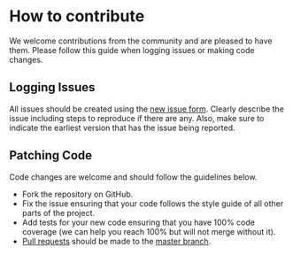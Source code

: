 # How to contribute
We welcome contributions from the community and are pleased to have them.  Please follow this guide when logging issues or making code changes.

## Logging Issues
All issues should be created using the [new issue form](https://github.com/127/shpala/issues/new).  Clearly describe the issue including steps to reproduce if there are any.  Also, make sure to indicate the earliest version that has the issue being reported.

## Patching Code
Code changes are welcome and should follow the guidelines below.

* Fork the repository on GitHub.
* Fix the issue ensuring that your code follows the style guide of all other parts of the project.
* Add tests for your new code ensuring that you have 100% code coverage (we can help you reach 100% but will not merge without it).
* [Pull requests](http://help.github.com/send-pull-requests/) should be made to the [master branch](https://github.com/127/shpala/tree/master).

